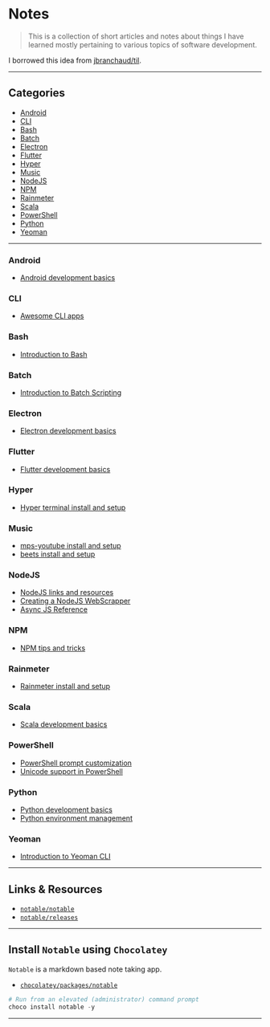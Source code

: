 # Notes

> This is a collection of short articles and notes about things I have learned mostly pertaining to various topics of software development.

I borrowed this idea from [jbranchaud/til](https://github.com/jbranchaud/til).

---

## Categories

- [Android](https://github.com/patevs/notes#android)
- [CLI](https://github.com/patevs/notes#cli)
- [Bash](https://github.com/patevs/notes#bash)
- [Batch](https://github.com/patevs/notes#batch)
- [Electron](https://github.com/patevs/notes#electron)
- [Flutter](https://github.com/patevs/notes#flutter)
- [Hyper](https://github.com/patevs/notes#hyper)
- [Music](https://github.com/patevs/notes#music)
- [NodeJS](https://github.com/patevs/notes#nodejs)
- [NPM](https://github.com/patevs/notes#npm)
- [Rainmeter](https://github.com/patevs/notes#rainmeter)
- [Scala](https://github.com/patevs/notes#scala)
- [PowerShell](https://github.com/patevs/notes#powershell)
- [Python](https://github.com/patevs/notes#python)
- [Yeoman](https://github.com/patevs/notes#yeoman)

---

### Android

- [Android development basics](https://github.com/patevs/notes/blob/master/android/android-basics.md)

### CLI

- [Awesome CLI apps](https://github.com/patevs/notes/blob/master/cli/cli-apps.md)

### Bash

- [Introduction to Bash](https://github.com/patevs/notes/blob/master/bash/bash-basics.md)

### Batch

- [Introduction to Batch Scripting](https://github.com/patevs/notes/blob/master/batch/batch-basics.md)

### Electron

- [Electron development basics](https://github.com/patevs/notes/blob/master/electron/electron-basics.md)

### Flutter

- [Flutter development basics](https://github.com/patevs/notes/blob/master/flutter/flutter-basics.md)

### Hyper

- [Hyper terminal install and setup](https://github.com/patevs/notes/blob/master/hyper/hyper-basics.md)

### Music

- [mps-youtube install and setup](https://github.com/patevs/notes/blob/master/music/mpsyt.md)
- [beets install and setup](https://github.com/patevs/notes/blob/master/music/beets.md)

### NodeJS

- [NodeJS links and resources](https://github.com/patevs/notes/blob/master/nodejs/node-basics.md)
- [Creating a NodeJS WebScrapper](https://github.com/patevs/notes/blob/master/nodejs/node-web-scrapper.md)
- [Async JS Reference](https://github.com/patevs/notes/blob/master/nodejs/async-reference.md)

### NPM

- [NPM tips and tricks](https://github.com/patevs/notes/blob/master/npm/npm-tips-tricks.md)

### Rainmeter

- [Rainmeter install and setup](https://github.com/patevs/notes/blob/master/rainmeter/rainmeter-basics.md)

### Scala

- [Scala development basics](https://github.com/patevs/notes/blob/master/scala/scala-basics.md)

### PowerShell

- [PowerShell prompt customization](https://github.com/patevs/notes/blob/master/powershell/powershell-custom.md)
- [Unicode support in PowerShell](https://github.com/patevs/notes/blob/master/powershell/unicode-support.md)

### Python

- [Python development basics](https://github.com/patevs/notes/blob/master/python/python-basics.md)
- [Python environment management](https://github.com/patevs/notes/blob/master/python/python-environment.md)

### Yeoman

- [Introduction to Yeoman CLI](https://github.com/patevs/notes/blob/master/yeoman/yeoman-basics.md)

---

## Links & Resources

- [`notable/notable`](https://github.com/notable/notable)
- [`notable/releases`](https://github.com/notable/notable/releases)

---

## Install `Notable` using `Chocolatey`

`Notable` is a markdown based note taking app.

- [`chocolatey/packages/notable`](https://chocolatey.org/packages/notable)

```powershell
# Run from an elevated (administrator) command prompt
choco install notable -y
```

---
